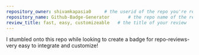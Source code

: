 ```yaml
---
repository_owner: shivamkapasia0     # the userid of the repo you're reviewing
repository_name: Github-Badge-Generator       # the repo name of the repo you're reviewing
review_title: fast, easy, customizeable   # the title of your review
---
```


I stumbled onto this repo while looking to create a badge for repo-reviews- very easy to integrate and customize!
